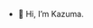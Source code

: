 - 👋 Hi, I’m Kazuma.

<!---
kazuma007/kazuma007 is a ✨ special ✨ repository because its `README.md` (this file) appears on your GitHub profile.
You can click the Preview link to take a look at your changes.
--->
